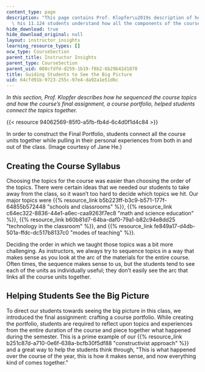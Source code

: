 ```yaml
---
content_type: page
description: "This page contains Prof. Klopfer\u2019s description of how he helped\
  \ his 11.124 students understand how all the components of the course fit together."
hide_download: true
hide_download_original: null
layout: instructor_insights
learning_resource_types: []
ocw_type: CourseSection
parent_title: Instructor Insights
parent_type: CourseSection
parent_uid: 088cfdfd-d259-1b19-f8b2-6b29b42d1870
title: Guiding Students to See the Big Picture
uid: 64cfd91b-9723-255c-97e4-da92a1e51d6c
---
```


_In this section, Prof. Klopfer describes how he sequenced the course topics and how the course’s final assignment, a course portfolio, helped students connect the topics together._

{{< resource 94062569-85f0-a5fb-fb4d-6c4d0f1d4c84 >}}

In order to construct the Final Portfolio, students connect all the course units together while pulling in their personal experiences from both in and out of the class. (Image courtesy of Jane He.)

Creating the Course Syllabus
----------------------------

Choosing the topics for the course was easier than choosing the order of the topics. There were certain ideas that we needed our students to take away from the class, so it wasn’t too hard to decide which topics we hit. Our major topics were {{% resource_link b5b223ff-b3c9-b571-177f-64855b572448 "schools and classrooms" %}}, {{% resource_link c64ec322-8836-44e1-a6ec-caa9263f7ec8 "math and science education" %}}, {{% resource_link b60b81d7-64ba-daf0-79a1-b82c94e8dd25 "technology in the classroom" %}}, and {{% resource_link fe849a17-d4db-501a-ffdc-dc517b8137c0 "modes of teaching" %}}.

Deciding the order in which we taught those topics was a bit more challenging. As instructors, we always try to sequence topics in a way that makes sense as you look at the arc of the materials for the entire course. Often times, the sequence makes sense to us, but the students tend to see each of the units as individually useful; they don’t easily see the arc that links all the course units together.

Helping Students See the Big Picture
------------------------------------

To direct our students towards seeing the big picture in this class, we introduced the final assignment: crafting a course portfolio. While creating the portfolio, students are required to reflect upon topics and experiences from the entire duration of the course and piece together what happened during the semester. This is a prime example of our {{% resource_link b251c87d-a710-0e6f-638a-bcfb30f5df88 "constructivist approach" %}} and a great way to help the students think through, "This is what happened over the course of the year, this is how it makes sense, and now everything kind of comes together."
